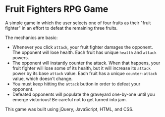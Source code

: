 # Fruit Fighters RPG Game

A simple game in which the user selects one of four fruits as their "fruit fighter" in an effort to defeat the remaining three fruits. 

The mechanics are basic: 

* Whenever you click `attack`, your fruit fighter damages the opponent. The opponent will lose health. Each fruit has unique `health` and `attack` powers. 
* The opponent will instantly counter the attack. When that happens, your fruit fighter will lose some of its health, but it will increase its `attack` power by its base `attack` value. Each fruit has a unique `counter-attack` value, which doesn't change.
* You must keep hitting the `attack` button in order to defeat your opponent.
* Defeated opponents will populate the graveyard one-by-one until you emerge victorious! Be careful not to get turned into jam.

This game was built using jQuery, JavaScript, HTML, and CSS.